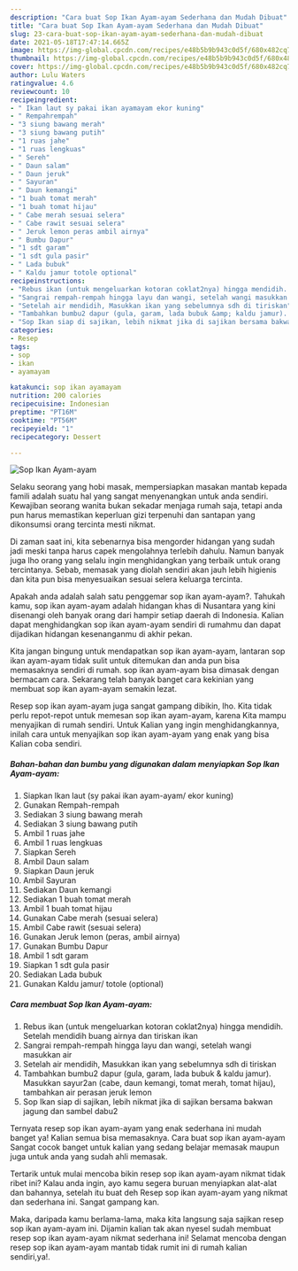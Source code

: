```yaml
---
description: "Cara buat Sop Ikan Ayam-ayam Sederhana dan Mudah Dibuat"
title: "Cara buat Sop Ikan Ayam-ayam Sederhana dan Mudah Dibuat"
slug: 23-cara-buat-sop-ikan-ayam-ayam-sederhana-dan-mudah-dibuat
date: 2021-05-18T17:47:14.665Z
image: https://img-global.cpcdn.com/recipes/e48b5b9b943c0d5f/680x482cq70/sop-ikan-ayam-ayam-foto-resep-utama.jpg
thumbnail: https://img-global.cpcdn.com/recipes/e48b5b9b943c0d5f/680x482cq70/sop-ikan-ayam-ayam-foto-resep-utama.jpg
cover: https://img-global.cpcdn.com/recipes/e48b5b9b943c0d5f/680x482cq70/sop-ikan-ayam-ayam-foto-resep-utama.jpg
author: Lulu Waters
ratingvalue: 4.6
reviewcount: 10
recipeingredient:
- " Ikan laut sy pakai ikan ayamayam ekor kuning"
- " Rempahrempah"
- "3 siung bawang merah"
- "3 siung bawang putih"
- "1 ruas jahe"
- "1 ruas lengkuas"
- " Sereh"
- " Daun salam"
- " Daun jeruk"
- " Sayuran"
- " Daun kemangi"
- "1 buah tomat merah"
- "1 buah tomat hijau"
- " Cabe merah sesuai selera"
- " Cabe rawit sesuai selera"
- " Jeruk lemon peras ambil airnya"
- " Bumbu Dapur"
- "1 sdt garam"
- "1 sdt gula pasir"
- " Lada bubuk"
- " Kaldu jamur totole optional"
recipeinstructions:
- "Rebus ikan (untuk mengeluarkan kotoran coklat2nya) hingga mendidih. Setelah mendidih buang airnya dan tiriskan ikan"
- "Sangrai rempah-rempah hingga layu dan wangi, setelah wangi masukkan air"
- "Setelah air mendidih, Masukkan ikan yang sebelumnya sdh di tiriskan"
- "Tambahkan bumbu2 dapur (gula, garam, lada bubuk &amp; kaldu jamur). Masukkan sayur2an (cabe, daun kemangi, tomat merah, tomat hijau), tambahkan air perasan jeruk lemon"
- "Sop Ikan siap di sajikan, lebih nikmat jika di sajikan bersama bakwan jagung dan sambel dabu2"
categories:
- Resep
tags:
- sop
- ikan
- ayamayam

katakunci: sop ikan ayamayam 
nutrition: 200 calories
recipecuisine: Indonesian
preptime: "PT16M"
cooktime: "PT56M"
recipeyield: "1"
recipecategory: Dessert

---
```



![Sop Ikan Ayam-ayam](https://img-global.cpcdn.com/recipes/e48b5b9b943c0d5f/680x482cq70/sop-ikan-ayam-ayam-foto-resep-utama.jpg)

Selaku seorang yang hobi masak, mempersiapkan masakan mantab kepada famili adalah suatu hal yang sangat menyenangkan untuk anda sendiri. Kewajiban seorang  wanita bukan sekadar menjaga rumah saja, tetapi anda pun harus memastikan keperluan gizi terpenuhi dan santapan yang dikonsumsi orang tercinta mesti nikmat.

Di zaman  saat ini, kita sebenarnya bisa mengorder hidangan yang sudah jadi meski tanpa harus capek mengolahnya terlebih dahulu. Namun banyak juga lho orang yang selalu ingin menghidangkan yang terbaik untuk orang tercintanya. Sebab, memasak yang diolah sendiri akan jauh lebih higienis dan kita pun bisa menyesuaikan sesuai selera keluarga tercinta. 



Apakah anda adalah salah satu penggemar sop ikan ayam-ayam?. Tahukah kamu, sop ikan ayam-ayam adalah hidangan khas di Nusantara yang kini disenangi oleh banyak orang dari hampir setiap daerah di Indonesia. Kalian dapat menghidangkan sop ikan ayam-ayam sendiri di rumahmu dan dapat dijadikan hidangan kesenanganmu di akhir pekan.

Kita jangan bingung untuk mendapatkan sop ikan ayam-ayam, lantaran sop ikan ayam-ayam tidak sulit untuk ditemukan dan anda pun bisa memasaknya sendiri di rumah. sop ikan ayam-ayam bisa dimasak dengan bermacam cara. Sekarang telah banyak banget cara kekinian yang membuat sop ikan ayam-ayam semakin lezat.

Resep sop ikan ayam-ayam juga sangat gampang dibikin, lho. Kita tidak perlu repot-repot untuk memesan sop ikan ayam-ayam, karena Kita mampu menyajikan di rumah sendiri. Untuk Kalian yang ingin menghidangkannya, inilah cara untuk menyajikan sop ikan ayam-ayam yang enak yang bisa Kalian coba sendiri.

<!--inarticleads1-->

##### Bahan-bahan dan bumbu yang digunakan dalam menyiapkan Sop Ikan Ayam-ayam:

1. Siapkan  Ikan laut (sy pakai ikan ayam-ayam/ ekor kuning)
1. Gunakan  Rempah-rempah
1. Sediakan 3 siung bawang merah
1. Sediakan 3 siung bawang putih
1. Ambil 1 ruas jahe
1. Ambil 1 ruas lengkuas
1. Siapkan  Sereh
1. Ambil  Daun salam
1. Siapkan  Daun jeruk
1. Ambil  Sayuran
1. Sediakan  Daun kemangi
1. Sediakan 1 buah tomat merah
1. Ambil 1 buah tomat hijau
1. Gunakan  Cabe merah (sesuai selera)
1. Ambil  Cabe rawit (sesuai selera)
1. Gunakan  Jeruk lemon (peras, ambil airnya)
1. Gunakan  Bumbu Dapur
1. Ambil 1 sdt garam
1. Siapkan 1 sdt gula pasir
1. Sediakan  Lada bubuk
1. Gunakan  Kaldu jamur/ totole (optional)




<!--inarticleads2-->

##### Cara membuat Sop Ikan Ayam-ayam:

1. Rebus ikan (untuk mengeluarkan kotoran coklat2nya) hingga mendidih. Setelah mendidih buang airnya dan tiriskan ikan
1. Sangrai rempah-rempah hingga layu dan wangi, setelah wangi masukkan air
1. Setelah air mendidih, Masukkan ikan yang sebelumnya sdh di tiriskan
1. Tambahkan bumbu2 dapur (gula, garam, lada bubuk &amp; kaldu jamur). Masukkan sayur2an (cabe, daun kemangi, tomat merah, tomat hijau), tambahkan air perasan jeruk lemon
1. Sop Ikan siap di sajikan, lebih nikmat jika di sajikan bersama bakwan jagung dan sambel dabu2




Ternyata resep sop ikan ayam-ayam yang enak sederhana ini mudah banget ya! Kalian semua bisa memasaknya. Cara buat sop ikan ayam-ayam Sangat cocok banget untuk kalian yang sedang belajar memasak maupun juga untuk anda yang sudah ahli memasak.

Tertarik untuk mulai mencoba bikin resep sop ikan ayam-ayam nikmat tidak ribet ini? Kalau anda ingin, ayo kamu segera buruan menyiapkan alat-alat dan bahannya, setelah itu buat deh Resep sop ikan ayam-ayam yang nikmat dan sederhana ini. Sangat gampang kan. 

Maka, daripada kamu berlama-lama, maka kita langsung saja sajikan resep sop ikan ayam-ayam ini. Dijamin kalian tak akan nyesel sudah membuat resep sop ikan ayam-ayam nikmat sederhana ini! Selamat mencoba dengan resep sop ikan ayam-ayam mantab tidak rumit ini di rumah kalian sendiri,ya!.

